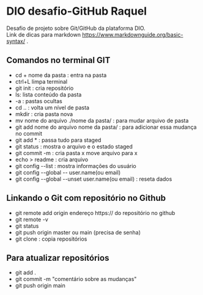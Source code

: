 # DIO desafio-GitHub Raquel
Desafio de projeto sobre Git/GitHub da plataforma DIO.<br>
Link de dicas para markdown https://www.markdownguide.org/basic-syntax/ .
## Comandos no terminal GIT
- cd + nome da pasta : entra na pasta
- ctrl+L limpa terminal
- git init : cria repositório
- ls: lista conteúdo da pasta
- -a : pastas ocultas
- cd .. : volta um nível de pasta
- mkdir : cria pasta nova
- mv nome do arquivo ./nome da pasta/ : para mudar arquivo de pasta
- git add nome do arquivo nome da pasta/ : para adicionar essa mudança no commit
- git add * : passa tudo para staged
- git status : mostra o arquivo e o estado staged
- git commit -m : cria pasta x move arquivo para x
- echo > readme : cria arquivo
- git config --list : mostra informações do usuário
- git config --global -- user.name(ou email)  
- git config --global --unset user.name(ou email) : reseta dados
## Linkando o Git com repositório no Github
- git remote add origin endereço https:// do repositório no github
- git remote -v
- git status
- git push origin master ou main (precisa de senha)
- git clone : copia repositórios
## Para atualizar repositórios 
- git add .
- git commit -m "comentário sobre as mudanças"
- git push origin main
